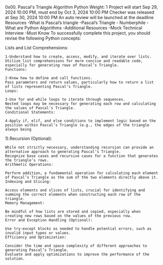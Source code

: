 0x00. Pascal's Triangle
Algorithm
Python
 Weight: 1
 Project will start Sep 29, 2024 10:00 PM, must end by Oct 3, 2024 10:00 PM
 Checker was released at Sep 30, 2024 10:00 PM
 An auto review will be launched at the deadline
Resources
-What is Pascal’s triangle
-Pascal’s Triangle - Numberphile
-What are Python Algorithms
-Additional Resources
-Mock Technical Interview
-Must Know
 To successfully complete this project, you should revise the following Python concepts:

  Lists and List Comprehensions:

	1-Understand how to create, access, modify, and iterate over lists.
	Utilize list comprehensions for more concise and readable code, especially for generating rows of Pascal’s Triangle.
	Functions:

	2-Know how to define and call functions.
	Pass parameters and return values, particularly how to return a list of lists representing Pascal’s Triangle.
	Loops:

	3-Use for and while loops to iterate through sequences.
	Nested loops may be necessary for generating each row and calculating the values of Pascal’s Triangle.
	Conditional Statements:

	4-Apply if, elif, and else conditions to implement logic based on the position within Pascal’s Triangle (e.g., the edges of the triangle always being	
 1).Recursion (Optional):

	While not strictly necessary, understanding recursion can provide an alternative approach to generating Pascal’s Triangle.
	Recognize base cases and recursive cases for a function that generates the triangle’s rows.
	Arithmetic Operations:

	Perform addition, a fundamental operation for calculating each element of Pascal’s Triangle as the sum of the two elements directly above it.
	Indexing and Slicing:

	Access elements and slices of lists, crucial for identifying and summing the correct elements when constructing each row of the triangle.
	Memory Management:

	Be mindful of how lists are stored and copied, especially when creating new rows based on the values of the previous row.
	Error and Exception Handling (Optional):

	Use try-except blocks as needed to handle potential errors, such as invalid input types or values.
	Efficiency and Optimization:

	Consider the time and space complexity of different approaches to generating Pascal’s Triangle.
	Evaluate and apply optimizations to improve the performance of the solution.
